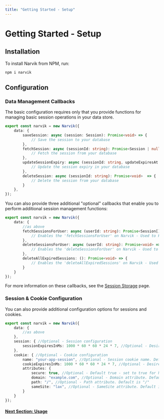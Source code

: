 ```yaml
---
title: "Getting Started - Setup"
---
```


# Getting Started - Setup

## Installation

To install Narvik from NPM, run:

```bash
npm i narvik
```

## Configuration

### Data Management Callbacks

The basic configuration requires only that you provide functions for managing basic session operations in your data store.

```ts
export const narvik = new Narvik({
    data: {
        saveSession: async (session: Session): Promise<void> => {
            // Save the session to your database
        },
        fetchSession: async (sessionId: string): Promise<Session | null>  => {
            // Fetch the session from your database
        },
        updateSessionExpiry: async (sessionId: string, updateExpiresAt: Date): Promise<void>  => {
            // Update the session expiry in your database
        },
        deleteSession: async (sessionId: string): Promise<void>  => {
            // Delete the session from your database
        }
    },
});
```
You can also provide three additional "optional" callbacks that enable you to perform additional session management functions:

```ts
export const narvik = new Narvik({
    data: {
        //as above
        fetchSessionsForUser: async (userId: string): Promise<Session[]> => {
            // Enables the 'fetchSessionsForUser' on Narvik - Used to Fetch all sessions for a user from your database
        },
        deleteSessionsForUser: async (userId: string): Promise<void> => {
            // Enables the 'deleteSessionsForUser' on Narvik - Used to Delete all sessions for a user from your database
        },
        deleteAllExpiredSessions: (): Promise<void> => {
            // Enables the 'deleteAllExpiredSessions' on Narvik - Used to Delete all expired sessions from your database. Some databases offer built-in TTL functionality that can handle this automatically which may be preferable.
        }
    }
});
```
For more information on these callbacks, see the [Session Storage](/documentation/session-storage) page.

### Session & Cookie Configuration

You can also provide additional configuration options for sessions and cookies.
```ts
export const narvik = new Narvik({
    data: {
        //as above
    },
    session: { //Optional - Session configuration
        sessionExpiresInMs: 1000 * 60 * 60 * 24 * 7, //Optional - Desired session length in ms. Default is 30 Days - here value is 1 week
    },
    cookie: { //Optional - Cookie configuration
        name: "your-app-session", //Optional - Session cookie name. Default is "narvik_session"
        cookieExpiresInMs: 1000 * 60 * 60 * 24 * 7, //Optional - Desired cookie length in ms. Default is same as "sessionExpiresInMs" - here value is 1 week
        attributes: {
            secure: true, //Optional - Default true - set to true for https, set to false for http
            domain: "example.com", //Optional - Domain attribute. Default is not set
            path: "/", //Optional - Path attribute. Default is "/"
            sameSite: "lax", //Optional - SameSite attribute. Default is "lax"
        }
    }
});
```

#### [Next Section: Usage](/getting-started/usage)
